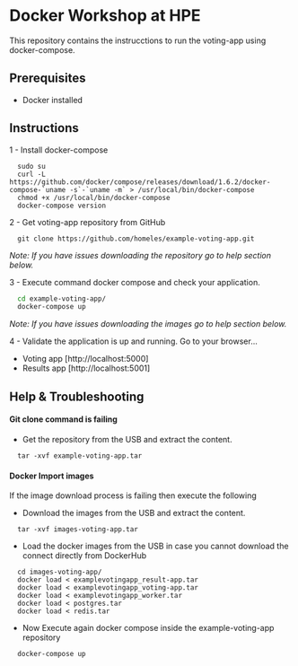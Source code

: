 # Docker Workshop at HPE
This repository contains the instrucctions to run the voting-app using docker-compose.

## Prerequisites
* Docker installed

## Instructions

 1 - Install docker-compose
```
  sudo su
  curl -L https://github.com/docker/compose/releases/download/1.6.2/docker-compose-`uname -s`-`uname -m` > /usr/local/bin/docker-compose
  chmod +x /usr/local/bin/docker-compose
  docker-compose version
```
 2 - Get voting-app repository from GitHub
```
  git clone https://github.com/homeles/example-voting-app.git
```
*Note: If you have issues downloading the repository go to help section below.*

 3 - Execute command docker compose and check your application. 
```bash
  cd example-voting-app/
  docker-compose up
```
*Note: If you have issues downloading the images go to help section below.*
 
 4 - Validate the application is up and running. Go to your browser...

  * Voting app [http://localhost:5000]
  * Results app [http://localhost:5001]




## Help & Troubleshooting

#### Git clone command is failing

* Get the repository from the USB and extract the content.
```
  tar -xvf example-voting-app.tar
```

#### Docker Import images 

If the image download process is failing then execute the following

* Download the images from the USB and extract the content.
```
  tar -xvf images-voting-app.tar
```
* Load the docker images from the USB in case you cannot download the connect directly from DockerHub
```
  cd images-voting-app/
  docker load < examplevotingapp_result-app.tar
  docker load < examplevotingapp_voting-app.tar
  docker load < examplevotingapp_worker.tar
  docker load < postgres.tar
  docker load < redis.tar
```
* Now Execute again docker compose inside the example-voting-app repository
```
  docker-compose up
```
